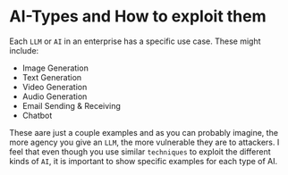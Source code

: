 # AI-Types and How to exploit them

Each `LLM` or `AI` in an enterprise has a specific use case. These might include:

- Image Generation
- Text Generation
- Video Generation
- Audio Generation
- Email Sending & Receiving
- Chatbot

These aare just a couple examples and as you can probably imagine, the more agency you give an `LLM`, the more vulnerable they are to attackers. I feel that even though you use similar `techniques` to exploit the different kinds of `AI`, it is important to show specific examples for each type of AI.
